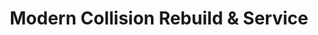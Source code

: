---
title: "Modern Collision Rebuild & Service"
url: /bainbridge-island/modern-collision-rebuild-und-service/
shop: Autowerkstatt
---
